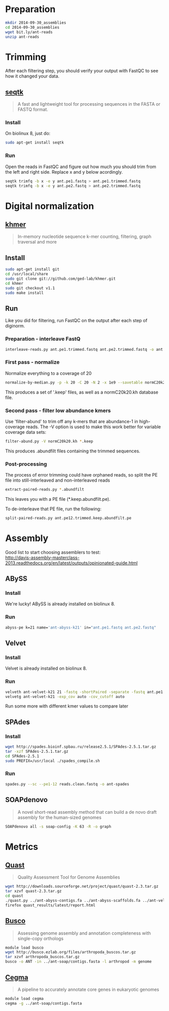 # Preparation

```bash
mkdir 2014-09-30_assemblies
cd 2014-09-30_assemblies
wget bit.ly/ant-reads
unzip ant-reads
```

# Trimming

After each filtering step, you should verify your output with FastQC to see how it changed your data.

## [seqtk](https://github.com/lh3/seqtk)
> A fast and lightweight tool for processing sequences in the FASTA or FASTQ format.

### Install
On biolinux 8, just do:

```bash
sudo apt-get install seqtk
```

### Run
Open the reads in FastQC and figure out how much you should trim from the left and right side.
Replace x and y below acordingly.

```bash
seqtk trimfq -b x -e y ant.pe1.fastq > ant.pe1.trimmed.fastq
seqtk trimfq -b x -e y ant.pe2.fastq > ant.pe2.trimmed.fastq
```

# Digital normalization

## [khmer](https://github.com/ged-lab/khmer)
> In-memory nucleotide sequence k-mer counting, filtering, graph traversal and more

## Install

```bash
sudo apt-get install git
cd /usr/local/share
sudo git clone git://github.com/ged-lab/khmer.git
cd khmer
sudo git checkout v1.1
sudo make install
```
## Run
Like you did for filtering, run FastQC on the output after each step of diginorm.

### Preparation - interleave FastQ

```bash
interleave-reads.py ant.pe1.trimmed.fastq ant.pe2.trimmed.fastq -o ant.pe12.trimmed.fastq
```

### First pass - normalize

Normalize everything to a coverage of 20

```bash
normalize-by-median.py -p -k 20 -C 20 -N 2 -x 1e9 --savetable normC20k20.kh  ant.pe12.trimmed.fastq
```

This produces a set of '.keep' files, as well as a normC20k20.kh
database file.

### Second pass - filter low abundance kmers

Use 'filter-abund' to trim off any k-mers that are abundance-1 in
high-coverage reads.  The -V option is used to make this work better
for variable coverage data sets:

```bash
filter-abund.py -V normC20k20.kh *.keep
```

This produces .abundfilt files containing the trimmed sequences.

### Post-processing

The process of error trimming could have orphaned reads, so split the
PE file into still-interleaved and non-interleaved reads

```bash
extract-paired-reads.py *.abundfilt
```
This leaves you with a PE file (\*.keep.abundfilt.pe).

To de-interleave that PE file, run the following:

```bash
split-paired-reads.py ant.pe12.trimmed.keep.abundfilt.pe
```

# Assembly
Good list to start choosing assemblers to test:  
http://davis-assembly-masterclass-2013.readthedocs.org/en/latest/outputs/opinionated-guide.html

## ABySS

### Install
We're lucky! ABySS is already installed on biolinux 8.

### Run
```bash
abyss-pe k=21 name='ant-abyss-k21' in="ant.pe1.fastq ant.pe2.fastq"
```

## Velvet

### Install

Velvet is already installed on biolinux 8.

### Run
```bash
velveth ant-velvet-k21 21 -fastq -shortPaired -separate -fastq ant.pe1.fastq ant.pe2.fastq
velvetg ant-velvet-k21 -exp_cov auto -cov_cutoff auto
```
Run some more with different kmer values to compare later

## SPAdes

### Install

```bash
wget http://spades.bioinf.spbau.ru/release2.5.1/SPAdes-2.5.1.tar.gz
tar -xzf SPAdes-2.5.1.tar.gz
cd SPAdes-2.5.1
sudo PREFIX=/usr/local ./spades_compile.sh
```
### Run

```bash
spades.py --sc --pe1-12 reads.clean.fastq -o ant-spades
```

## SOAPdenovo
> A novel short-read assembly method that can build a de novo draft assembly for the human-sized genomes

```bash
SOAPdenovo all -s soap-config -K 63 -R -o graph
```

# Metrics

## [Quast](http://bioinf.spbau.ru/quast)
> Quality Assessment Tool for Genome Assemblies

```bash
wget http://downloads.sourceforge.net/project/quast/quast-2.3.tar.gz
tar xzvf quast-2.3.tar.gz
cd quast
./quast.py ../ant-abyss-contigs.fa ../ant-abyss-scaffolds.fa ../ant-velvet-k21/contigs.fa ../ant-spades/contigs.fasta
firefox quast_results/latest/report.html
```

## [Busco](http://busco.ezlab.org)
> Assessing genome assembly and annotation completeness with single-copy orthologs

```bash
module load busco
wget http://busco.ezlab.org/files/arthropoda_buscos.tar.gz
tar xzvf arthropoda_buscos.tar.gz
busco -o ANT -in ../ant-soap/contigs.fasta -l arthropod -m genome
```

## [Cegma](http://korflab.ucdavis.edu/datasets/cegma/)
> A pipeline to accurately annotate core genes in eukaryotic genomes

```bash
module load cegma
cegma -g ../ant-soap/contigs.fasta
```
